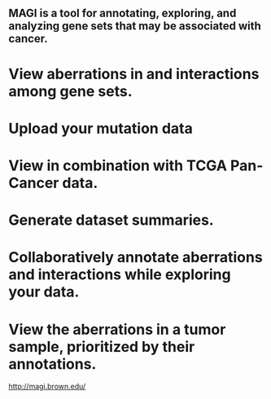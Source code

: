 ## MAGI is a tool for annotating, exploring, and analyzing gene sets that may be associated with cancer.
# View aberrations in and interactions among gene sets.
# Upload your mutation data
# View in combination with TCGA Pan-Cancer data.
# Generate dataset summaries.
# Collaboratively annotate aberrations and interactions while exploring your data.
# View the aberrations in a tumor sample, prioritized by their annotations.


http://magi.brown.edu/
